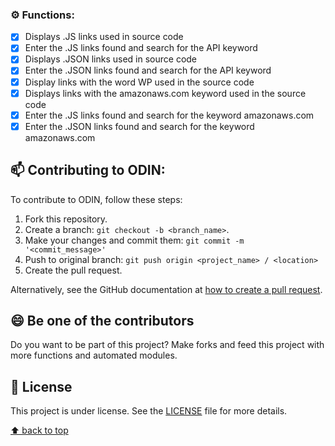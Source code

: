 ### ⚙️ Functions:

- [x] Displays .JS links used in source code
- [x] Enter the .JS links found and search for the API keyword
- [X] Displays .JSON links used in source code
- [x] Enter the .JSON links found and search for the API keyword
- [x] Display links with the word WP used in the source code
- [x] Displays links with the amazonaws.com keyword used in the source code
- [x] Enter the .JS links found and search for the keyword amazonaws.com
- [X] Enter the .JSON links found and search for the keyword amazonaws.com

## 📫 Contributing to ODIN:
To contribute to ODIN, follow these steps:

1. Fork this repository.
2. Create a branch: `git checkout -b <branch_name>`.
3. Make your changes and commit them: `git commit -m '<commit_message>'`
4. Push to original branch: `git push origin <project_name> / <location>`
5. Create the pull request.

Alternatively, see the GitHub documentation at [how to create a pull request](https://help.github.com/en/github/collaborating-with-issues-and-pull-requests/creating-a-pull-request ).


## 😄 Be one of the contributors<br>

Do you want to be part of this project? Make forks and feed this project with more functions and automated modules.

## 📝 License

This project is under license. See the [LICENSE](LICENSE) file for more details.

[⬆ back to top](#odin)<br>
